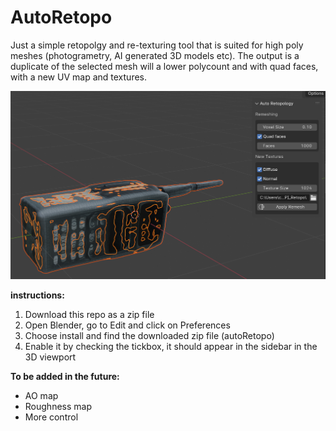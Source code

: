 # AutoRetopo
Just a simple retopolgy and re-texturing tool that is suited for high poly meshes (photogrametry, AI generated 3D models etc). 
The output is a duplicate of the selected mesh will a lower polycount and with quad faces, with a new UV map and textures.


![screenshot](https://github.com/ClaireOzzz/ImageURLhost/blob/main/BlenderAddon.png)

**instructions:**

1. Download this repo as a zip file
2. Open Blender, go to Edit and click on Preferences
3. Choose install and find the downloaded zip file (autoRetopo)
4. Enable it by checking the tickbox, it should appear in the sidebar in the 3D viewport


**To be added in the future:**

- AO map
- Roughness map 
- More control
